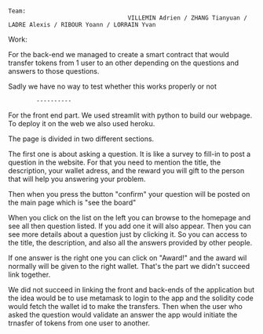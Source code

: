 
                                                                            Team:
                                      VILLEMIN Adrien / ZHANG Tianyuan / LADRE Alexis / RIBOUR Yoann / LORRAIN Yvan



Work:

For the back-end we managed to create a smart contract that would transfer tokens from 1 user to an other depending on the questions and answers to those
questions.

Sadly we have no way to test whether this works properly or not

            ----------

For the front end part. We used streamlit with python to build our webpage. To deploy it on the web we also used heroku.

The page is divided in two different sections.

The first one is about asking a question. It is like a survey to fill-in to post a question in the website.
For that you need to mention the title, the description, your wallet adress, and the reward you will gift 
to the person that will help you answering your problem.

Then when you press the button "confirm" your question will be posted on the main page which is "see the board"

When you click on the list on the left you can browse to the homepage and see all then question listed. If you add one it will also appear.
Then you can see more details about a question just by clicking it. So you can access to the title, the description, and also all the answers
provided by other people.

If one answer is the right one you can click on "Award!" and the award wil normally will be given to the right wallet. That's the part we didn't succeed
link together.

We did not succeed in linking the front and back-ends of the application but the idea would be to use metamask to login to the app and the solidity code would 
fetch the wallet id to make the transfers. Then when the user who asked the question would validate an answer the app would initiate the trnasfer of tokens 
from one user to another.
